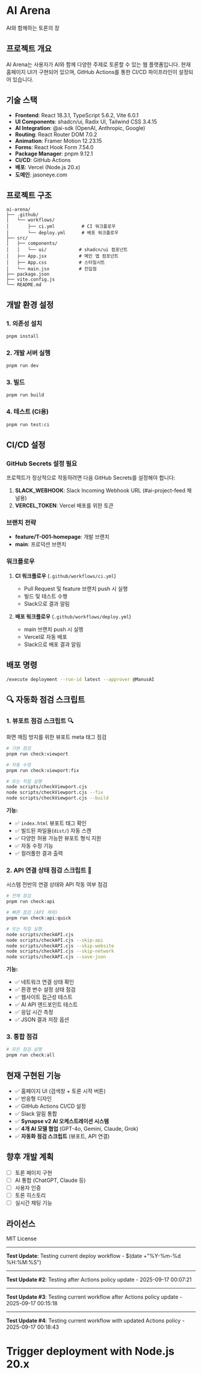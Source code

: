 # AI Arena

AI와 함께하는 토론의 장

## 프로젝트 개요

AI Arena는 사용자가 AI와 함께 다양한 주제로 토론할 수 있는 웹 플랫폼입니다. 현재 홈페이지 UI가 구현되어 있으며, GitHub Actions를 통한 CI/CD 파이프라인이 설정되어 있습니다.

## 기술 스택

- **Frontend**: React 18.3.1, TypeScript 5.6.2, Vite 6.0.1
- **UI Components**: shadcn/ui, Radix UI, Tailwind CSS 3.4.15
- **AI Integration**: @ai-sdk (OpenAI, Anthropic, Google)
- **Routing**: React Router DOM 7.0.2
- **Animation**: Framer Motion 12.23.15
- **Forms**: React Hook Form 7.54.0
- **Package Manager**: pnpm 9.12.1
- **CI/CD**: GitHub Actions
- **배포**: Vercel (Node.js 20.x)
- **도메인**: jasoneye.com

## 프로젝트 구조

```
ai-arena/
├── .github/
│   └── workflows/
│       ├── ci.yml          # CI 워크플로우
│       └── deploy.yml      # 배포 워크플로우
├── src/
│   ├── components/
│   │   └── ui/            # shadcn/ui 컴포넌트
│   ├── App.jsx            # 메인 앱 컴포넌트
│   ├── App.css            # 스타일시트
│   └── main.jsx           # 진입점
├── package.json
├── vite.config.js
└── README.md
```

## 개발 환경 설정

### 1. 의존성 설치
```bash
pnpm install
```

### 2. 개발 서버 실행
```bash
pnpm run dev
```

### 3. 빌드
```bash
pnpm run build
```

### 4. 테스트 (CI용)
```bash
pnpm run test:ci
```

## CI/CD 설정

### GitHub Secrets 설정 필요

프로젝트가 정상적으로 작동하려면 다음 GitHub Secrets를 설정해야 합니다:

1. **SLACK_WEBHOOK**: Slack Incoming Webhook URL (#ai-project-feed 채널용)
2. **VERCEL_TOKEN**: Vercel 배포를 위한 토큰

### 브랜치 전략

- **feature/T-001-homepage**: 개발 브랜치
- **main**: 프로덕션 브랜치

### 워크플로우

1. **CI 워크플로우** (`.github/workflows/ci.yml`)
   - Pull Request 및 feature 브랜치 push 시 실행
   - 빌드 및 테스트 수행
   - Slack으로 결과 알림

2. **배포 워크플로우** (`.github/workflows/deploy.yml`)
   - main 브랜치 push 시 실행
   - Vercel로 자동 배포
   - Slack으로 배포 결과 알림

## 배포 명령

```bash
/execute deployment --run-id latest --approver @ManusAI
```

## 🔍 자동화 점검 스크립트

### 1. 뷰포트 점검 스크립트 🔍

화면 깨짐 방지를 위한 뷰포트 meta 태그 점검

```bash
# 기본 점검
pnpm run check:viewport

# 자동 수정
pnpm run check:viewport:fix

# 또는 직접 실행
node scripts/checkViewport.cjs
node scripts/checkViewport.cjs --fix
node scripts/checkViewport.cjs --build
```

**기능:**
- ✅ `index.html` 뷰포트 태그 확인
- ✅ 빌드된 파일들(`dist/`) 자동 스캔
- ✅ 다양한 허용 가능한 뷰포트 형식 지원
- ✅ 자동 수정 기능
- ✅ 컬러풀한 결과 출력

### 2. API 연결 상태 점검 스크립트 🔗

시스템 전반의 연결 상태와 API 작동 여부 점검

```bash
# 전체 점검
pnpm run check:api

# 빠른 점검 (API 제외)
pnpm run check:api:quick

# 또는 직접 실행
node scripts/checkAPI.cjs
node scripts/checkAPI.cjs --skip-api
node scripts/checkAPI.cjs --skip-website
node scripts/checkAPI.cjs --skip-network
node scripts/checkAPI.cjs --save-json
```

**기능:**
- ✅ 네트워크 연결 상태 확인
- ✅ 환경 변수 설정 상태 점검
- ✅ 웹사이트 접근성 테스트
- ✅ AI API 엔드포인트 테스트
- ✅ 응답 시간 측정
- ✅ JSON 결과 저장 옵션

### 3. 통합 점검

```bash
# 모든 점검 실행
pnpm run check:all
```

## 현재 구현된 기능

- ✅ 홈페이지 UI (검색창 + 토론 시작 버튼)
- ✅ 반응형 디자인
- ✅ GitHub Actions CI/CD 설정
- ✅ Slack 알림 통합
- ✅ **Synapse v2 AI 오케스트레이션 시스템**
- ✅ **4개 AI 모델 협업** (GPT-4o, Gemini, Claude, Grok)
- ✅ **자동화 점검 스크립트** (뷰포트, API 연결)

## 향후 개발 계획

- [ ] 토론 페이지 구현
- [ ] AI 통합 (ChatGPT, Claude 등)
- [ ] 사용자 인증
- [ ] 토론 히스토리
- [ ] 실시간 채팅 기능

## 라이선스

MIT License



---
**Test Update**: Testing current deploy workflow - $(date +"%Y-%m-%d %H:%M:%S")


---
**Test Update #2**: Testing after Actions policy update - 2025-09-17 00:07:21

---
**Test Update #3**: Testing current workflow after Actions policy update - 2025-09-17 00:15:18

---
**Test Update #4**: Testing current workflow with updated Actions policy - 2025-09-17 00:18:43
# Trigger deployment with Node.js 20.x
